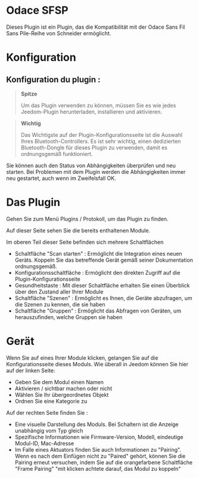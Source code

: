 Odace SFSP
============

Dieses Plugin ist ein Plugin, das die Kompatibilität mit der Odace Sans Fil Sans Pile-Reihe von Schneider ermöglicht.


# Konfiguration 

## Konfiguration du plugin : 

> **Spitze**
>
> Um das Plugin verwenden zu können, müssen Sie es wie jedes Jeedom-Plugin herunterladen, installieren und aktivieren.

> **Wichtig**
>
> Das Wichtigste auf der Plugin-Konfigurationsseite ist die Auswahl Ihres Bluetooth-Controllers. Es ist sehr wichtig, einen dedizierten Bluetooth-Dongle für dieses Plugin zu verwenden, damit es ordnungsgemäß funktioniert.

Sie können auch den Status von Abhängigkeiten überprüfen und neu starten. Bei Problemen mit dem Plugin werden die Abhängigkeiten immer neu gestartet, auch wenn im Zweifelsfall OK.

# Das Plugin 

Gehen Sie zum Menü Plugins / Protokoll, um das Plugin zu finden.

Auf dieser Seite sehen Sie die bereits enthaltenen Module.

Im oberen Teil dieser Seite befinden sich mehrere Schaltflächen

-   Schaltfläche "Scan starten" : Ermöglicht die Integration eines neuen Geräts. Koppeln Sie das betreffende Gerät gemäß seiner Dokumentation ordnungsgemäß.
-   Konfigurationsschaltfläche : Ermöglicht den direkten Zugriff auf die Plugin-Konfigurationsseite
-   Gesundheitstaste : Mit dieser Schaltfläche erhalten Sie einen Überblick über den Zustand aller Ihrer Module
-   Schaltfläche "Szenen" : Ermöglicht es Ihnen, die Geräte abzufragen, um die Szenen zu kennen, die sie haben
-   Schaltfläche "Gruppen" : Ermöglicht das Abfragen von Geräten, um herauszufinden, welche Gruppen sie haben

# Gerät 

Wenn Sie auf eines Ihrer Module klicken, gelangen Sie auf die Konfigurationsseite dieses Moduls. Wie überall in Jeedom können Sie hier auf der linken Seite:

-   Geben Sie dem Modul einen Namen
-   Aktivieren / sichtbar machen oder nicht
-   Wählen Sie Ihr übergeordnetes Objekt
-   Ordnen Sie eine Kategorie zu

Auf der rechten Seite finden Sie :

-   Eine visuelle Darstellung des Moduls. Bei Schaltern ist die Anzeige unabhängig vom Typ gleich
-   Spezifische Informationen wie Firmware-Version, Modell, eindeutige Modul-ID, Mac-Adresse
-   Im Falle eines Aktuators finden Sie auch Informationen zu "Pairing". Wenn es nach dem Einfügen nicht zu "Paired" gehört, können Sie die Pairing erneut versuchen, indem Sie auf die orangefarbene Schaltfläche "Frame Pairing" "mit klicken achtete darauf, das Modul zu koppeln"

